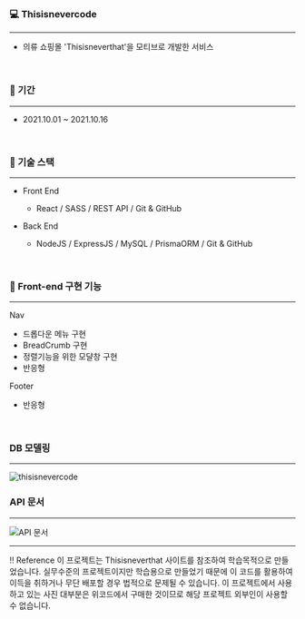 ### 💻 Thisisnevercode
---
- 의류 쇼핑몰 'Thisisneverthat'을 모티브로 개발한 서비스
<br>

### 📆 기간
---
- 2021.10.01 ~ 2021.10.16
<br>

### 📗 기술 스택
---
- Front End
    - React / SASS / REST API / Git & GitHub

- Back End
    - NodeJS / ExpressJS / MySQL / PrismaORM / Git & GitHub
<br>

### 🌈 Front-end 구현 기능
---

Nav
- 드롭다운 메뉴 구현
- BreadCrumb 구현
- 정렬기능을 위한 모댤창 구현
- 반응형

Footer
- 반응형
<br>

### DB 모델링
---
![thisisnevercode](https://user-images.githubusercontent.com/81890292/137630227-ce64a667-bb65-4a43-8b04-dba5f07a4f87.png)
<br>

### API 문서
---
![API 문서](https://documenter.getpostman.com/view/17483034/UV5WEJTR)
<br>

---

‼️ Reference
이 프로젝트는 Thisisneverthat 사이트를 참조하여 학습목적으로 만들었습니다.
실무수준의 프로젝트이지만 학습용으로 만들었기 때문에 이 코드를 활용하여 이득을 취하거나 무단 배포할 경우 법적으로 문제될 수 있습니다.
이 프로젝트에서 사용하고 있는 사진 대부분은 위코드에서 구매한 것이므로 해당 프로젝트 외부인이 사용할 수 없습니다.

